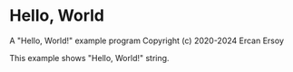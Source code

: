 # Hello, World

A "Hello, World!" example program
Copyright (c) 2020-2024 Ercan Ersoy

This example shows "Hello, World!" string.
